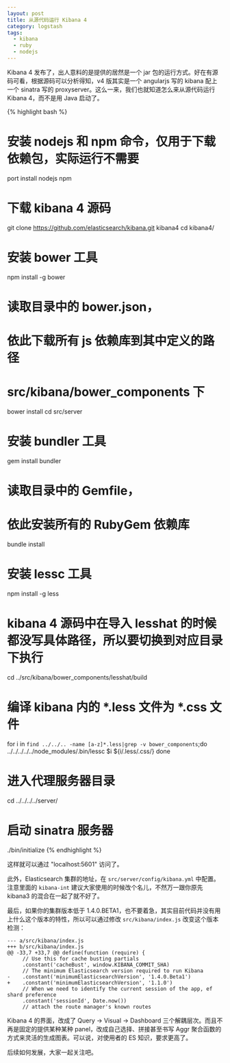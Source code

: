 ```yaml
---
layout: post
title: 从源代码运行 Kibana 4
category: logstash
tags:
  - kibana
  - ruby
  - nodejs
---
```


Kibana 4 发布了，出人意料的是提供的居然是一个 jar 包的运行方式。好在有源码可看，根据源码可以分析得知，v4 版其实是一个 angularjs 写的 kibana 配上一个 sinatra 写的 proxyserver。这么一来，我们也就知道怎么来从源代码运行 Kibana 4，而不是用 Java 启动了。

{% highlight bash %}
# 安装 nodejs 和 npm 命令，仅用于下载依赖包，实际运行不需要
port install nodejs npm
# 下载 kibana 4 源码
git clone https://github.com/elasticsearch/kibana.git kibana4
cd kibana4/
# 安装 bower 工具
npm install -g bower
# 读取目录中的 bower.json，
# 依此下载所有 js 依赖库到其中定义的路径
# src/kibana/bower_components 下
bower install
cd src/server
# 安装 bundler 工具
gem install bundler
# 读取目录中的 Gemfile，
# 依此安装所有的 RubyGem 依赖库
bundle install
# 安装 lessc 工具
npm install -g less
# kibana 4 源码中在导入 lesshat 的时候都没写具体路径，所以要切换到对应目录下执行
cd ../src/kibana/bower_components/lesshat/build
# 编译 kibana 内的 *.less 文件为 *.css 文件
for i in `find ../../.. -name [a-z]*.less|grep -v bower_components`;do
    ../../../../../node_modules/.bin/lessc $i ${i/.less/.css/}
done
# 进入代理服务器目录
cd ../../../../server/
# 启动 sinatra 服务器
./bin/initialize
{% endhighlight %}

这样就可以通过 "localhost:5601" 访问了。

此外，Elasticsearch 集群的地址，在 `src/server/config/kibana.yml` 中配置。注意里面的 `kibana-int` 建议大家使用的时候改个名儿，不然万一跟你原先 kibana3 的混合在一起了就不好了。

最后，如果你的集群版本低于 1.4.0.BETA1，也不要着急，其实目前代码并没有用上什么这个版本的特性，所以可以通过修改 `src/kibana/index.js` 改变这个版本检测：

    --- a/src/kibana/index.js
    +++ b/src/kibana/index.js
    @@ -33,7 +33,7 @@ define(function (require) {
         // Use this for cache busting partials
         .constant('cacheBust', window.KIBANA_COMMIT_SHA)
         // The minimum Elasticsearch version required to run Kibana
    -    .constant('minimumElasticsearchVersion', '1.4.0.Beta1')
    +    .constant('minimumElasticsearchVersion', '1.1.0')
         // When we need to identify the current session of the app, ef shard preference
         .constant('sessionId', Date.now())
         // attach the route manager's known routes

Kibana 4 的界面，改成了 Query -> Visual -> Dashboard 三个解耦层次。而且不再是固定的提供某种某种 panel，改成自己选择、拼接甚至书写 Aggr 聚合函数的方式来灵活的生成图表。可以说，对使用者的 ES 知识，要求更高了。

后续如何发展，大家一起关注吧。
